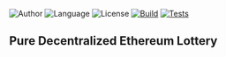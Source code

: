 
[//]: # (Badges)

![Author](https://img.shields.io/badge/author-zarnoevic-brightgreen)
![Language](https://img.shields.io/badge/solidity-0.8.13-brightgreen)
![License](https://img.shields.io/github/license/zarnoevic/pure-lottery?color=brightgreen)
[![Build](https://img.shields.io/github/actions/workflow/status/zarnoevic/pure-lottery/build.yml?branch=main&event=push&label=build)](https://github.com/zarnoevic/pure-lottery/actions/workflows/build.yml)
[![Tests](https://img.shields.io/github/actions/workflow/status/zarnoevic/pure-lottery/tests.yml?branch=main&event=push&label=tests)](https://github.com/zarnoevic/pure-lottery/actions/workflows/tests.yml)

## Pure Decentralized Ethereum Lottery
